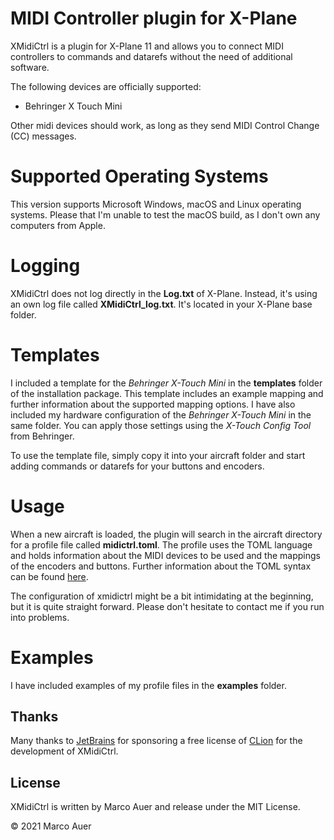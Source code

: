 # MIDI Controller plugin for X-Plane
XMidiCtrl is a plugin for X-Plane 11 and allows you to connect MIDI controllers to commands and datarefs without the
need of additional software.

The following devices are officially supported:

* Behringer X Touch Mini

Other midi devices should work, as long as they send MIDI Control Change (CC) messages.

# Supported Operating Systems
This version supports Microsoft Windows, macOS and Linux operating systems. Please that I'm unable to test the macOS
build, as I don't own any computers from Apple.

# Logging
XMidiCtrl does not log directly in the **Log.txt** of X-Plane. Instead, it's using an own log file called
**XMidiCtrl_log.txt**. It's located in your X-Plane base folder.

# Templates
I included a template for the *Behringer X-Touch Mini* in the **templates** folder of the installation package. This 
template includes an example mapping and further information about the supported mapping options. I have also included 
my hardware configuration of the *Behringer X-Touch Mini* in the same folder. You can apply those settings using the 
*X-Touch Config Tool* from Behringer.

To use the template file, simply copy it into your aircraft folder and start adding commands or datarefs for your 
buttons and encoders.

# Usage
When a new aircraft is loaded, the plugin will search in the aircraft directory for a profile file called 
**midictrl.toml**. The profile uses the TOML language and holds information about the MIDI devices to be used and the 
mappings of the encoders and buttons.  Further information about the TOML syntax can be found [here](https://toml.io/en/).

The configuration of xmidictrl might be a bit intimidating at the beginning, but it is quite straight forward. Please
don't hesitate to contact me if you run into problems.

# Examples
I have included examples of my profile files in the **examples** folder.

## Thanks
Many thanks to [JetBrains](https://www.jetbrains.com/) for sponsoring a free license of 
[CLion](https://www.jetbrains.com/clion/) for the development of XMidiCtrl.

## License
XMidiCtrl is written by Marco Auer and release under the MIT License.

&copy; 2021 Marco Auer